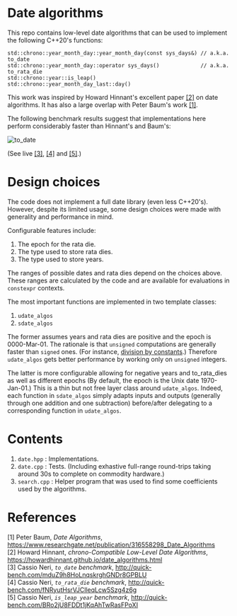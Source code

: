 # Date algorithms

This repo contains low-level date algorithms that can be used to implement the following C++20's
functions:

    std::chrono::year_month_day::year_month_day(const sys_days&) // a.k.a. to_date
    std::chrono::year_month_day::operator sys_days()             // a.k.a. to_rata_die
    std::chrono::year::is_leap()
    std::chrono::year_month_day_last::day()

This work was inspired by Howard Hinnant's excellent paper [[2]](#hinnant) on date algorithms. It
has also a large overlap with Peter Baum's work [[1]](#baum).

The following benchmark results suggest that implementations here perform considerably faster than
Hinnant's and Baum's:

![to_date](https://github.com/cassioneri/dates/blob/master/benchmarks.png)

(See live [[3]](http://quick-bench.com/mduZ9h8HoLnqskrghGNDr8GPBLU),
[[4]](http://quick-bench.com/fNRyutHsrVJClleqLcw5Szg4z6g) and
[[5]](http://quick-bench.com/BRo2jU8FDDt1jKqAhTwRasFPoXI).)

# Design choices

The code does not implement a full date library (even less C++20's). However, despite its limited
usage, some design choices were made with generality and performance in mind.

Configurable features include:

1. The epoch for the rata die.
2. The type used to store rata dies.
3. The type used to store years.

The ranges of possible dates and rata dies depend on the choices above. These ranges are calculated
by the code and are available for evaluations in `constexpr` contexts.

The most important functions are implemented in two template classes:

1. `udate_algos`
2. `sdate_algos`

The former assumes years and rata dies are positive and the epoch is 0000-Mar-01. The rationale is
that `unsigned` computations are generally faster than `signed` ones. (For instance, [division by
constants](https://godbolt.org/z/4JxB4J).) Therefore `udate_algos` gets better performance by
working only on `unsigned` integers.

The latter is more configurable allowing for negative years and to_rata_dies as well as different
epochs (By default, the epoch is the Unix date 1970-Jan-01.) This is a thin but not free layer
class around `udate_algos`. Indeed, each function in `sdate_algos` simply adapts inputs and outputs
(generally through one addition and one subtraction) before/after delegating to a corresponding
function in `udate_algos`.

# Contents

1. `date.hpp`   : Implementations.
2. `date.cpp`   : Tests. (Including exhastive full-range round-trips taking around 30s to complete
on commodity hardware.)
3. `search.cpp` : Helper program that was used to find some coefficients used by the algorithms.

# References

[1] <span id="baum"> Peter Baum, *Date Algorithms*,
  https://www.researchgate.net/publication/316558298_Date_Algorithms<br>
[2] <span id="hinnant"> Howard Hinnant, *chrono-Compatible Low-Level Date Algorithms*,
  https://howardhinnant.github.io/date_algorithms.html<br>
[3] <span id="to_date"> Cassio Neri, *`to_date` benchmark*,
  http://quick-bench.com/mduZ9h8HoLnqskrghGNDr8GPBLU<br>
[4] <span id="to_rata_die"> Cassio Neri, *`to_rata_die` benchmark*,
  http://quick-bench.com/fNRyutHsrVJClleqLcw5Szg4z6g<br>
[5] <span id="is_leap_year"> Cassio Neri, *`is_leap_year` benchmark*,
  http://quick-bench.com/BRo2jU8FDDt1jKqAhTwRasFPoXI<br>

